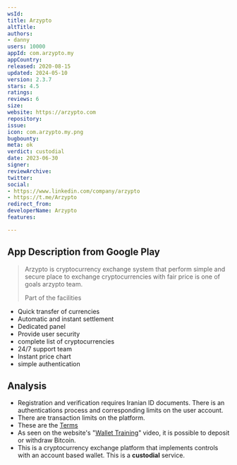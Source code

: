 ```yaml
---
wsId: 
title: Arzypto
altTitle: 
authors:
- danny
users: 10000
appId: com.arzypto.my
appCountry: 
released: 2020-08-15
updated: 2024-05-10
version: 2.3.7
stars: 4.5
ratings: 
reviews: 6
size: 
website: https://arzypto.com
repository: 
issue: 
icon: com.arzypto.my.png
bugbounty: 
meta: ok
verdict: custodial
date: 2023-06-30
signer: 
reviewArchive: 
twitter: 
social:
- https://www.linkedin.com/company/arzypto
- https://t.me/Arzypto
redirect_from: 
developerName: Arzypto
features: 

---
```


## App Description from Google Play

> Arzypto is cryptocurrency exchange system that perform simple and secure place to exchange cryptocurrencies with fair price is one of goals arzypto team.
>
> Part of the facilities
- Quick transfer of currencies
- Automatic and instant settlement
- Dedicated panel
- Provide user security
- complete list of cryptocurrencies
- 24/7 support team
- Instant price chart
- simple authentication

## Analysis

- Registration and verification requires Iranian ID documents. There is an authentications process and corresponding limits on the user account.
- There are transaction limits on the platform.
- These are the [Terms](https://www.arzypto.com/terms/)
- As seen on the website's "[Wallet Training](https://www.arzypto.com/coins)" video, it is possible to deposit or withdraw Bitcoin.
- This is a cryptocurrency exchange platform that implements controls with an account based wallet. This is a **custodial** service.
